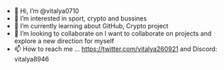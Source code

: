 - 👋 Hi, I’m @vitalya0710
- 👀 I’m interested in sport, crypto and bussines
- 🌱 I’m currently learning about GitHub, Crypto project 
- 💞️ I’m looking to collaborate on I want to collaborate on projects and explore a new direction for myself
- 📫 How to reach me ... https://twitter.com/vitalya260921 and Discord: vitalya8946

<!---
vitalya0710/vitalya0710 is a ✨ special ✨ repository because its `README.md` (this file) appears on your GitHub profile.
You can click the Preview link to take a look at your changes.
--->
